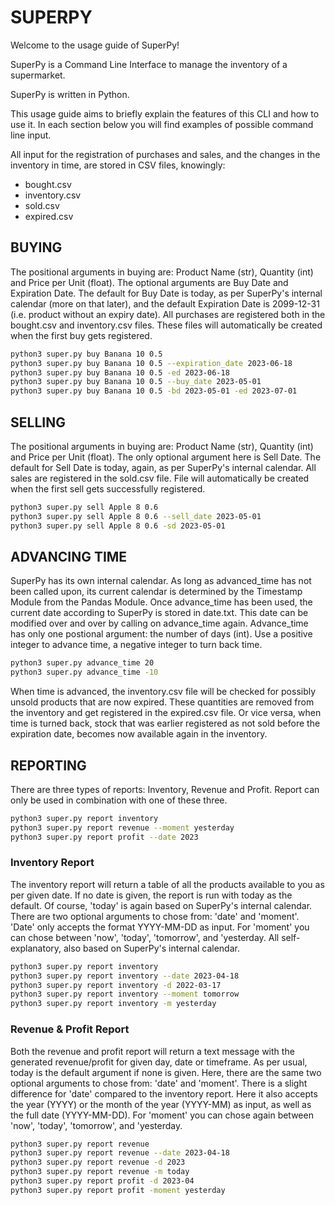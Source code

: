 # SUPERPY

Welcome to the usage guide of SuperPy!

SuperPy is a Command Line Interface to manage the inventory of a supermarket. 

SuperPy is written in Python. 

This usage guide aims to briefly explain the features of this CLI and how to use it. In each section below you will find examples of possible command line input.

All input for the registration of purchases and sales, and the changes in the inventory in time, are stored in CSV files, knowingly:
- bought.csv
- inventory.csv
- sold.csv
- expired.csv

## BUYING

The positional arguments in buying are: Product Name (str), Quantity (int) and Price per Unit (float). The optional arguments are Buy Date and Expiration Date. The default for Buy Date is today, as per SuperPy's internal calendar (more on that later), and the default Expiration Date is 2099-12-31 (i.e. product without an expiry date). All purchases are registered both in the bought.csv and inventory.csv files. These files will automatically be created when the first buy gets registered.

```zsh
python3 super.py buy Banana 10 0.5
python3 super.py buy Banana 10 0.5 --expiration_date 2023-06-18
python3 super.py buy Banana 10 0.5 -ed 2023-06-18
python3 super.py buy Banana 10 0.5 --buy_date 2023-05-01
python3 super.py buy Banana 10 0.5 -bd 2023-05-01 -ed 2023-07-01
```

## SELLING

The positional arguments in buying are: Product Name (str), Quantity (int) and Price per Unit (float). The only optional argument here is Sell Date. The default for Sell Date is today, again, as per SuperPy's internal calendar. All sales are registered in the sold.csv file. File will automatically be created when the first sell gets successfully registered.

```zsh
python3 super.py sell Apple 8 0.6
python3 super.py sell Apple 8 0.6 --sell_date 2023-05-01
python3 super.py sell Apple 8 0.6 -sd 2023-05-01
```

## ADVANCING TIME

SuperPy has its own internal calendar. As long as advanced_time has not been called upon, its current calendar is determined by the Timestamp Module from the Pandas Module. Once advance_time has been used, the current date according to SuperPy is stored in date.txt. This date can be modified over and over by calling on advance_time again. Advance_time has only one postional argument: the number of days (int).  Use a positive integer to advance time, a negative integer to turn back time.

```zsh
python3 super.py advance_time 20
python3 super.py advance_time -10
```

When time is advanced, the inventory.csv file will be checked for possibly unsold products that are now expired. These quantities are removed from the inventory and get registered in the expired.csv file. Or vice versa, when time is turned back, stock that was earlier registered as not sold before the expiration date, becomes now available again in the inventory.

## REPORTING

There are three types of reports: Inventory, Revenue and Profit. Report can only be used in combination with one of these three.

```zsh
python3 super.py report inventory
python3 super.py report revenue --moment yesterday
python3 super.py report profit --date 2023
```

### Inventory Report
The inventory report will return a table of all the products available to you as per given date. If no date is given, the report is run with today as the default. Of course, 'today' is again based on SuperPy's internal calendar. There are two optional arguments to chose from: 'date' and 'moment'. 'Date' only accepts the format YYYY-MM-DD as input. For 'moment' you can chose between 'now', 'today', 'tomorrow', and 'yesterday. All self-explanatory, also based on SuperPy's internal calendar.

```zsh
python3 super.py report inventory
python3 super.py report inventory --date 2023-04-18
python3 super.py report inventory -d 2022-03-17
python3 super.py report inventory --moment tomorrow
python3 super.py report inventory -m yesterday
```

### Revenue & Profit Report
Both the revenue and profit report will return a text message with the generated revenue/profit for given day, date or timeframe. As per usual, today is the default argument if none is given. Here, there are the same two optional arguments to chose from: 'date' and 'moment'. There is a slight difference for 'date' compared to the inventory report. Here it also accepts the year (YYYY) or the month of the year (YYYY-MM) as input, as well as the full date (YYYY-MM-DD). For 'moment' you can chose again between 'now', 'today', 'tomorrow', and 'yesterday.

```zsh
python3 super.py report revenue
python3 super.py report revenue --date 2023-04-18
python3 super.py report revenue -d 2023
python3 super.py report revenue -m today
python3 super.py report profit -d 2023-04
python3 super.py report profit -moment yesterday
```
